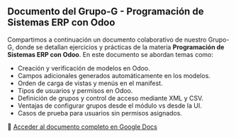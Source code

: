 ## Documento del Grupo-G - Programación de Sistemas ERP con Odoo

Compartimos a continuación un documento colaborativo de nuestro Grupo-G, donde se detallan ejercicios y prácticas de la materia **Programación de Sistemas ERP con Odoo**. En este documento se abordan temas como:

- Creación y verificación de modelos en Odoo.
- Campos adicionales generados automáticamente en los modelos.
- Orden de carga de vistas y menús en el manifest.
- Tipos de usuarios y permisos en Odoo.
- Definición de grupos y control de acceso mediante XML y CSV.
- Ventajas de configurar grupos desde el módulo vs desde la UI.
- Casos de prueba para usuarios sin permisos asignados.

📄 [Acceder al documento completo en Google Docs](https://docs.google.com/document/d/1UI3xKNheJg9KwHln8C0XikFbnjEGDd-rtJjol0Yqg5M/edit?tab=t.0)
